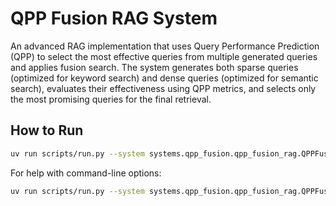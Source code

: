 # QPP Fusion RAG System

An advanced RAG implementation that uses Query Performance Prediction (QPP) to select the most effective queries from multiple generated queries and applies fusion search. The system generates both sparse queries (optimized for keyword search) and dense queries (optimized for semantic search), evaluates their effectiveness using QPP metrics, and selects only the most promising queries for the final retrieval.

## How to Run

```bash
uv run scripts/run.py --system systems.qpp_fusion.qpp_fusion_rag.QPPFusionSystem --input data/generated_qa_pairs/dmds_JK09SKjyanxs1.n5.tsv
```

For help with command-line options:

```bash
uv run scripts/run.py --system systems.qpp_fusion.qpp_fusion_rag.QPPFusionSystem --help
```
